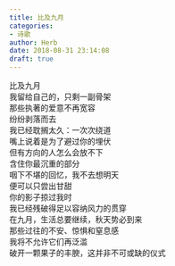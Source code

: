 ```yaml
---  
title: 比及九月  
categories:  
- 诗歌  
author: Herb  
date: 2018-08-31 23:14:08  
draft: true
---  
```

比及九月  
我留给自己的，只剩一副骨架  
那些执著的爱意不再宽容  
纷纷剥落而去    
我已经耽搁太久：一次次绕道  
嘴上说着是为了避过你的埋伏  
但有方向的人怎么会放不下  
含住你最沉重的部分    
咽下不堪的回忆，我不去想明天  
便可以只尝出甘甜  
你的影子掠过我时  
我已经残破得足以容纳风力的贯穿    
在九月，生活总要继续，秋天势必到来  
那些过往的不安、惊惧和窒息感  
我将不允许它们再泛滥  
破开一颗果子的丰腴，这并非不可或缺的仪式  
